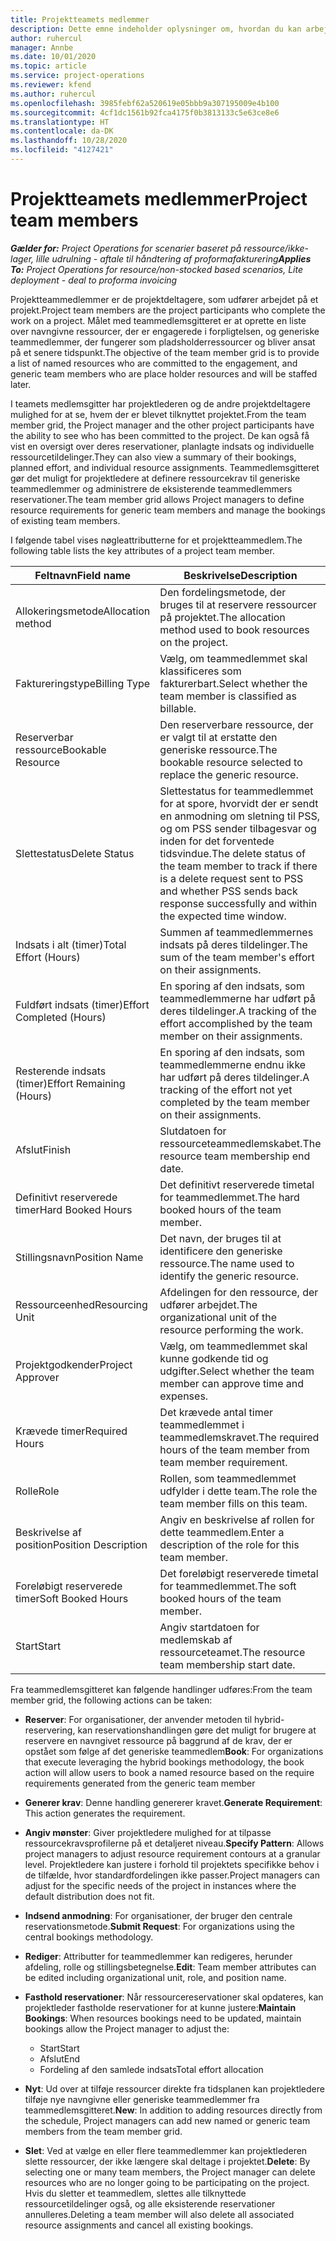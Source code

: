 ```yaml
---
title: Projektteamets medlemmer
description: Dette emne indeholder oplysninger om, hvordan du kan arbejde med oplysninger om teammedlemmer, attributter og planlægning.
author: ruhercul
manager: Annbe
ms.date: 10/01/2020
ms.topic: article
ms.service: project-operations
ms.reviewer: kfend
ms.author: ruhercul
ms.openlocfilehash: 3985febf62a520619e05bbb9a307195009e4b100
ms.sourcegitcommit: 4cf1dc1561b92fca4175f0b3813133c5e63ce8e6
ms.translationtype: HT
ms.contentlocale: da-DK
ms.lasthandoff: 10/28/2020
ms.locfileid: "4127421"
---
```

# <a name="project-team-members"></a><span data-ttu-id="587e6-103">Projektteamets medlemmer</span><span class="sxs-lookup"><span data-stu-id="587e6-103">Project team members</span></span>

<span data-ttu-id="587e6-104">_**Gælder for:** Project Operations for scenarier baseret på ressource/ikke-lager, lille udrulning - aftale til håndtering af proformafakturering_</span><span class="sxs-lookup"><span data-stu-id="587e6-104">_**Applies To:** Project Operations for resource/non-stocked based scenarios, Lite deployment - deal to proforma invoicing_</span></span>

<span data-ttu-id="587e6-105">Projektteammedlemmer er de projektdeltagere, som udfører arbejdet på et projekt.</span><span class="sxs-lookup"><span data-stu-id="587e6-105">Project team members are the project participants who complete the work on a project.</span></span> <span data-ttu-id="587e6-106">Målet med teammedlemsgitteret er at oprette en liste over navngivne ressourcer, der er engagerede i forpligtelsen, og generiske teammedlemmer, der fungerer som pladsholderressourcer og bliver ansat på et senere tidspunkt.</span><span class="sxs-lookup"><span data-stu-id="587e6-106">The objective of the team member grid is to provide a list of named resources who are committed to the engagement, and generic team members who are place holder resources and will be staffed later.</span></span>

<span data-ttu-id="587e6-107">I teamets medlemsgitter har projektlederen og de andre projektdeltagere mulighed for at se, hvem der er blevet tilknyttet projektet.</span><span class="sxs-lookup"><span data-stu-id="587e6-107">From the team member grid, the Project manager and the other project participants have the ability to see who has been committed to the project.</span></span> <span data-ttu-id="587e6-108">De kan også få vist en oversigt over deres reservationer, planlagte indsats og individuelle ressourcetildelinger.</span><span class="sxs-lookup"><span data-stu-id="587e6-108">They can also view a summary of their bookings, planned effort, and individual resource assignments.</span></span> <span data-ttu-id="587e6-109">Teammedlemsgitteret gør det muligt for projektledere at definere ressourcekrav til generiske teammedlemmer og administrere de eksisterende teammedlemmers reservationer.</span><span class="sxs-lookup"><span data-stu-id="587e6-109">The team member grid allows Project managers to define resource requirements for generic team members and manage the bookings of existing team members.</span></span>

<span data-ttu-id="587e6-110">I følgende tabel vises nøgleattributterne for et projektteammedlem.</span><span class="sxs-lookup"><span data-stu-id="587e6-110">The following table lists the key attributes of a project team member.</span></span>

| <span data-ttu-id="587e6-111">Feltnavn</span><span class="sxs-lookup"><span data-stu-id="587e6-111">Field name</span></span>          | <span data-ttu-id="587e6-112">Beskrivelse</span><span class="sxs-lookup"><span data-stu-id="587e6-112">Description</span></span>                                                                                                                                                                  |
|--------------------------|-----------------------------------------------------------------------------------------------------------------------------------------------------------------------------------|
| <span data-ttu-id="587e6-113">Allokeringsmetode</span><span class="sxs-lookup"><span data-stu-id="587e6-113">Allocation method</span></span>        | <span data-ttu-id="587e6-114">Den fordelingsmetode, der bruges til at reservere ressourcer på projektet.</span><span class="sxs-lookup"><span data-stu-id="587e6-114">The allocation method used to book resources on the project.</span></span>                                                                         |
| <span data-ttu-id="587e6-115">Faktureringstype</span><span class="sxs-lookup"><span data-stu-id="587e6-115">Billing Type</span></span>             | <span data-ttu-id="587e6-116">Vælg, om teammedlemmet skal klassificeres som fakturerbart.</span><span class="sxs-lookup"><span data-stu-id="587e6-116">Select whether the team member is classified as billable.</span></span>                                                                                                                                       |
| <span data-ttu-id="587e6-117">Reserverbar ressource</span><span class="sxs-lookup"><span data-stu-id="587e6-117">Bookable Resource</span></span>        | <span data-ttu-id="587e6-118">Den reserverbare ressource, der er valgt til at erstatte den generiske ressource.</span><span class="sxs-lookup"><span data-stu-id="587e6-118">The bookable resource selected to replace the generic resource.</span></span>                                                                                                                   |
| <span data-ttu-id="587e6-119">Slettestatus</span><span class="sxs-lookup"><span data-stu-id="587e6-119">Delete Status</span></span>            | <span data-ttu-id="587e6-120">Slettestatus for teammedlemmet for at spore, hvorvidt der er sendt en anmodning om sletning til PSS, og om PSS sender tilbagesvar og inden for det forventede tidsvindue.</span><span class="sxs-lookup"><span data-stu-id="587e6-120">The delete status of the team member to track if there is a delete request sent to PSS and whether PSS sends back response successfully and within the expected time window.</span></span> |
| <span data-ttu-id="587e6-121">Indsats i alt (timer)</span><span class="sxs-lookup"><span data-stu-id="587e6-121">Total Effort (Hours)</span></span>     | <span data-ttu-id="587e6-122">Summen af teammedlemmernes indsats på deres tildelinger.</span><span class="sxs-lookup"><span data-stu-id="587e6-122">The sum of the team member's effort on their assignments.</span></span>                                                                                                                         |
| <span data-ttu-id="587e6-123">Fuldført indsats (timer)</span><span class="sxs-lookup"><span data-stu-id="587e6-123">Effort Completed (Hours)</span></span> | <span data-ttu-id="587e6-124">En sporing af den indsats, som teammedlemmerne har udført på deres tildelinger.</span><span class="sxs-lookup"><span data-stu-id="587e6-124">A tracking of the effort accomplished by the team member on their assignments.</span></span>                                                                                           |
| <span data-ttu-id="587e6-125">Resterende indsats (timer)</span><span class="sxs-lookup"><span data-stu-id="587e6-125">Effort Remaining (Hours)</span></span> | <span data-ttu-id="587e6-126">En sporing af den indsats, som teammedlemmerne endnu ikke har udført på deres tildelinger.</span><span class="sxs-lookup"><span data-stu-id="587e6-126">A tracking of the effort not yet completed by the team member on their assignments.</span></span>                                                                                    |
| <span data-ttu-id="587e6-127">Afslut</span><span class="sxs-lookup"><span data-stu-id="587e6-127">Finish</span></span>                   | <span data-ttu-id="587e6-128">Slutdatoen for ressourceteammedlemskabet.</span><span class="sxs-lookup"><span data-stu-id="587e6-128">The resource team membership end date.</span></span>                                                                                                                                            |
| <span data-ttu-id="587e6-129">Definitivt reserverede timer</span><span class="sxs-lookup"><span data-stu-id="587e6-129">Hard Booked Hours</span></span>        | <span data-ttu-id="587e6-130">Det definitivt reserverede timetal for teammedlemmet.</span><span class="sxs-lookup"><span data-stu-id="587e6-130">The hard booked hours of the team member.</span></span>                                                                                                                                                                |
| <span data-ttu-id="587e6-131">Stillingsnavn</span><span class="sxs-lookup"><span data-stu-id="587e6-131">Position Name</span></span>            | <span data-ttu-id="587e6-132">Det navn, der bruges til at identificere den generiske ressource.</span><span class="sxs-lookup"><span data-stu-id="587e6-132">The name used to identify the generic resource.</span></span>                                                                                                                                   |
| <span data-ttu-id="587e6-133">Ressourceenhed</span><span class="sxs-lookup"><span data-stu-id="587e6-133">Resourcing Unit</span></span>          | <span data-ttu-id="587e6-134">Afdelingen for den ressource, der udfører arbejdet.</span><span class="sxs-lookup"><span data-stu-id="587e6-134">The organizational unit of the resource performing the work.</span></span>                                                                                                                      |
| <span data-ttu-id="587e6-135">Projektgodkender</span><span class="sxs-lookup"><span data-stu-id="587e6-135">Project Approver</span></span>         | <span data-ttu-id="587e6-136">Vælg, om teammedlemmet skal kunne godkende tid og udgifter.</span><span class="sxs-lookup"><span data-stu-id="587e6-136">Select whether the team member can approve time and expenses.</span></span>                                                                                                                     |
| <span data-ttu-id="587e6-137">Krævede timer</span><span class="sxs-lookup"><span data-stu-id="587e6-137">Required Hours</span></span>           | <span data-ttu-id="587e6-138">Det krævede antal timer teammedlemmet i teammedlemskravet.</span><span class="sxs-lookup"><span data-stu-id="587e6-138">The required hours of the team member from team member requirement.</span></span>                                                                                                                       |
| <span data-ttu-id="587e6-139">Rolle</span><span class="sxs-lookup"><span data-stu-id="587e6-139">Role</span></span>                     | <span data-ttu-id="587e6-140">Rollen, som teammedlemmet udfylder i dette team.</span><span class="sxs-lookup"><span data-stu-id="587e6-140">The role the team member fills on this team.</span></span>                                                                                                                                |
| <span data-ttu-id="587e6-141">Beskrivelse af position</span><span class="sxs-lookup"><span data-stu-id="587e6-141">Position Description</span></span>     | <span data-ttu-id="587e6-142">Angiv en beskrivelse af rollen for dette teammedlem.</span><span class="sxs-lookup"><span data-stu-id="587e6-142">Enter a description of the role for this team member.</span></span>                                                                                                                             |
| <span data-ttu-id="587e6-143">Foreløbigt reserverede timer</span><span class="sxs-lookup"><span data-stu-id="587e6-143">Soft Booked Hours</span></span>        | <span data-ttu-id="587e6-144">Det foreløbigt reserverede timetal for teammedlemmet.</span><span class="sxs-lookup"><span data-stu-id="587e6-144">The soft booked hours of the team member.</span></span>                                                                                                                                                                 |
| <span data-ttu-id="587e6-145">Start</span><span class="sxs-lookup"><span data-stu-id="587e6-145">Start</span></span>                    | <span data-ttu-id="587e6-146">Angiv startdatoen for medlemskab af ressourceteamet.</span><span class="sxs-lookup"><span data-stu-id="587e6-146">The resource team membership start date.</span></span>                                                                                                                                          |

<span data-ttu-id="587e6-147">Fra teammedlemsgitteret kan følgende handlinger udføres:</span><span class="sxs-lookup"><span data-stu-id="587e6-147">From the team member grid, the following actions can be taken:</span></span>

- <span data-ttu-id="587e6-148">**Reserver**: For organisationer, der anvender metoden til hybrid-reservering, kan reservationshandlingen gøre det muligt for brugere at reservere en navngivet ressource på baggrund af de krav, der er opstået som følge af det generiske teammedlem</span><span class="sxs-lookup"><span data-stu-id="587e6-148">**Book**: For organizations that execute leveraging the hybrid bookings methodology, the book action will allow users to book a named resource based on the require requirements generated from the generic team member</span></span>
- <span data-ttu-id="587e6-149">**Generer krav**: Denne handling genererer kravet.</span><span class="sxs-lookup"><span data-stu-id="587e6-149">**Generate Requirement**: This action generates the requirement.</span></span>
- <span data-ttu-id="587e6-150">**Angiv mønster**: Giver projektledere mulighed for at tilpasse ressourcekravsprofilerne på et detaljeret niveau.</span><span class="sxs-lookup"><span data-stu-id="587e6-150">**Specify Pattern**: Allows project managers to adjust resource requirement contours at a granular level.</span></span> <span data-ttu-id="587e6-151">Projektledere kan justere i forhold til projektets specifikke behov i de tilfælde, hvor standardfordelingen ikke passer.</span><span class="sxs-lookup"><span data-stu-id="587e6-151">Project managers can adjust for the specific needs of the project in instances where the default distribution does not fit.</span></span>
- <span data-ttu-id="587e6-152">**Indsend anmodning**: For organisationer, der bruger den centrale reservationsmetode.</span><span class="sxs-lookup"><span data-stu-id="587e6-152">**Submit Request**: For organizations using the central bookings methodology.</span></span>
- <span data-ttu-id="587e6-153">**Rediger**: Attributter for teammedlemmer kan redigeres, herunder afdeling, rolle og stillingsbetegnelse.</span><span class="sxs-lookup"><span data-stu-id="587e6-153">**Edit**: Team member attributes can be edited including organizational unit, role, and position name.</span></span>
- <span data-ttu-id="587e6-154">**Fasthold reservationer**: Når ressourcereservationer skal opdateres, kan projektleder fastholde reservationer for at kunne justere:</span><span class="sxs-lookup"><span data-stu-id="587e6-154">**Maintain Bookings**: When resources bookings need to be updated, maintain bookings allow the Project manager to adjust the:</span></span>

    - <span data-ttu-id="587e6-155">Start</span><span class="sxs-lookup"><span data-stu-id="587e6-155">Start</span></span>
    - <span data-ttu-id="587e6-156">Afslut</span><span class="sxs-lookup"><span data-stu-id="587e6-156">End</span></span>
    - <span data-ttu-id="587e6-157">Fordeling af den samlede indsats</span><span class="sxs-lookup"><span data-stu-id="587e6-157">Total effort allocation</span></span>

- <span data-ttu-id="587e6-158">**Nyt**: Ud over at tilføje ressourcer direkte fra tidsplanen kan projektledere tilføje nye navngivne eller generiske teammedlemmer fra teammedlemsgitteret.</span><span class="sxs-lookup"><span data-stu-id="587e6-158">**New**: In addition to adding resources directly from the schedule, Project managers can add new named or generic team members from the team member grid.</span></span>
- <span data-ttu-id="587e6-159">**Slet**: Ved at vælge en eller flere teammedlemmer kan projektlederen slette ressourcer, der ikke længere skal deltage i projektet.</span><span class="sxs-lookup"><span data-stu-id="587e6-159">**Delete**: By selecting one or many team members, the Project manager can delete resources who are no longer going to be participating on the project.</span></span> <span data-ttu-id="587e6-160">Hvis du sletter et teammedlem, slettes alle tilknyttede ressourcetildelinger også, og alle eksisterende reservationer annulleres.</span><span class="sxs-lookup"><span data-stu-id="587e6-160">Deleting a team member will also delete all associated resource assignments and  cancel all existing bookings.</span></span>
